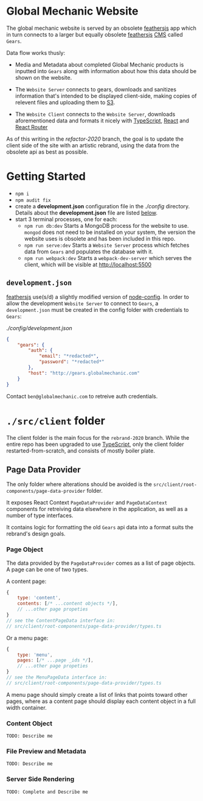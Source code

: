 # Global Mechanic Website

The global mechanic website is served by an obsolete [feathersjs](https://feathersjs.com/) app which in turn connects to a larger but equally obsolete [feathersjs](https://feathersjs.com/) [CMS](https://en.wikipedia.org/wiki/Content_management_system) called `Gears`.

Data flow works thusly:

- Media and Metadata about completed Global Mechanic products is inputted into `Gears` along with information about how this data should be shown on the website.

- The `Website Server` connects to gears, downloads and sanitizes information that's intended to be displayed client-side, making copies of relevent files and uploading them to [S3](https://aws.amazon.com/s3/).

- The `Website Client` connects to the `Website Server`, downloads aforementioned data and formats it nicely with [TypeScript](https://www.typescriptlang.org/), [React](https://reactjs.org/) and [React Router](https://reacttraining.com/react-router/web/guides/quick-start) 

As of this writing in the *refactor-2020* branch, the goal is to update the client side of the site with an artistic rebrand, using the data from the obsolete api as best as possible.

# Getting Started

- `npm i` 
- `npm audit fix` 
- create a **development.json** configuration file in the *./config* directory. Details about the **development.json** file are listed [below](#Development.JSON).
- start 3 terminal processes, one for each:
    - `npm run db:dev` Starts a MongoDB process for the website to use. `mongod` does not need to be installed on your system, the version the website uses is obsolete and has been included in this repo.
    - `npm run serve:dev` Starts a `Website Server` process which fetches data from `Gears` and populates the database with it.
    - `npm run webpack:dev` Starts a `webpack-dev-server` which serves the client, which will be visible at [http://localhost:5500]()

## `development.json`
[feathersjs](https://feathersjs.com/) use(s/d) a slightly modified version of [node-config](https://www.npmjs.com/package/config). In order to allow the development `Website Server` to connect to `Gears`, a `development.json` must be created in the config folder with credentials to `Gears`:

*./config/development.json*
```json
{
    "gears": {
        "auth": {
            "email": "*redacted*",
            "password": "*redacted*"
        },
        "host": "http://gears.globalmechanic.com"
    }
}
```

Contact `ben@globalmechanic.com` to retreive auth credentials.

# `./src/client` folder

The client folder is the main focus for the `rebrand-2020` branch. While the entire repo has been upgraded to use [TypeScript](https://www.typescriptlang.org/), only the client folder restarted-from-scratch, and consists of mostly boiler plate.

## Page Data Provider

The only folder where alterations should be avoided is the `src/client/root-components/page-data-provider` folder.

It exposes React Context `PageDataProvider` and `PageDataContext` components for retreiving data elsewhere in the application, as well as a number of type interfaces. 

It contains logic for formatting the old `Gears` api data into a format suits the rebrand's design goals. 

### Page Object

The data provided by the `PageDataProvider` comes as a list of page
objects. A page can be one of two types.

A content page:
```js
{
    type: 'content',
    contents: [/* ...content objects */],
    // ...other page propeties
}
// see the ContentPageData interface in: 
// src/client/root-components/page-data-provider/types.ts
```

Or a menu page:
```js
{
    type: 'menu',
    pages: [/* ...page _ids */],
    // ...other page propeties
}
// see the MenuPageData interface in: 
// src/client/root-components/page-data-provider/types.ts
```

A menu page should simply create a list of links that points toward other pages,
where as a content page should display each content object in a full width container.

### Content Object 

``` TODO: Describe me ```

### File Preview and Metadata

``` TODO: Describe me ```

### Server Side Rendering

``` TODO: Complete and Describe me ```
